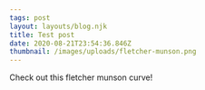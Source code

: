 ```yaml
---
tags: post
layout: layouts/blog.njk
title: Test post
date: 2020-08-21T23:54:36.846Z
thumbnail: /images/uploads/fletcher-munson.png
---
```


Check out this fletcher munson curve!
